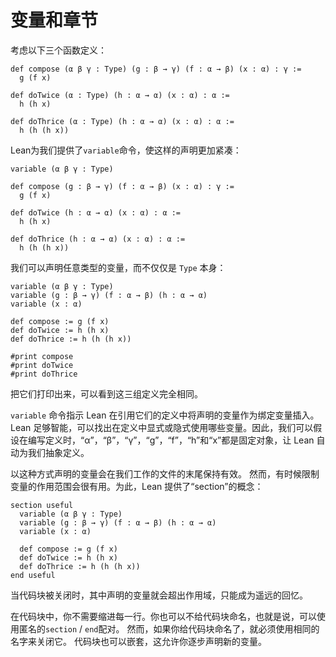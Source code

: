 # 变量和章节

考虑以下三个函数定义：

```lean
def compose (α β γ : Type) (g : β → γ) (f : α → β) (x : α) : γ :=
  g (f x)

def doTwice (α : Type) (h : α → α) (x : α) : α :=
  h (h x)

def doThrice (α : Type) (h : α → α) (x : α) : α :=
  h (h (h x))
```

Lean为我们提供了``variable``命令，使这样的声明更加紧凑：

```lean
variable (α β γ : Type)

def compose (g : β → γ) (f : α → β) (x : α) : γ :=
  g (f x)

def doTwice (h : α → α) (x : α) : α :=
  h (h x)

def doThrice (h : α → α) (x : α) : α :=
  h (h (h x))
```

我们可以声明任意类型的变量，而不仅仅是 ``Type`` 本身：

```lean
variable (α β γ : Type)
variable (g : β → γ) (f : α → β) (h : α → α)
variable (x : α)

def compose := g (f x)
def doTwice := h (h x)
def doThrice := h (h (h x))

#print compose
#print doTwice
#print doThrice
```

把它们打印出来，可以看到这三组定义完全相同。

``variable`` 命令指示 Lean 在引用它们的定义中将声明的变量作为绑定变量插入。
Lean 足够智能，可以找出在定义中显式或隐式使用哪些变量。因此，我们可以假设在编写定义时，“α”，“β”，“γ”，“g”，“f”，“h”和“x”都是固定对象，让 Lean 自动为我们抽象定义。

以这种方式声明的变量会在我们工作的文件的末尾保持有效。
然而，有时候限制变量的作用范围会很有用。为此，Lean 提供了“section”的概念：

```lean
section useful
  variable (α β γ : Type)
  variable (g : β → γ) (f : α → β) (h : α → α)
  variable (x : α)

  def compose := g (f x)
  def doTwice := h (h x)
  def doThrice := h (h (h x))
end useful
```

当代码块被关闭时，其中声明的变量就会超出作用域，只能成为遥远的回忆。

在代码块中，你不需要缩进每一行。你也可以不给代码块命名，也就是说，可以使用匿名的``section`` / ``end``配对。
然而，如果你给代码块命名了，就必须使用相同的名字来关闭它。
代码块也可以嵌套，这允许你逐步声明新的变量。